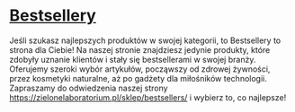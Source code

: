 # [Bestsellery](https://zielonelaboratorium.pl/sklep/bestellers/)

Jeśli szukasz najlepszych produktów w swojej kategorii, to Bestsellery to strona dla Ciebie! Na naszej stronie znajdziesz jedynie produkty, które zdobyły uznanie klientów i stały się bestsellerami w swojej branży. Oferujemy szeroki wybór artykułów, począwszy od zdrowej żywności, przez kosmetyki naturalne, aż po gadżety dla miłośników technologii. Zapraszamy do odwiedzenia naszej strony https://zielonelaboratorium.pl/sklep/bestsellers/ i wybierz to, co najlepsze!